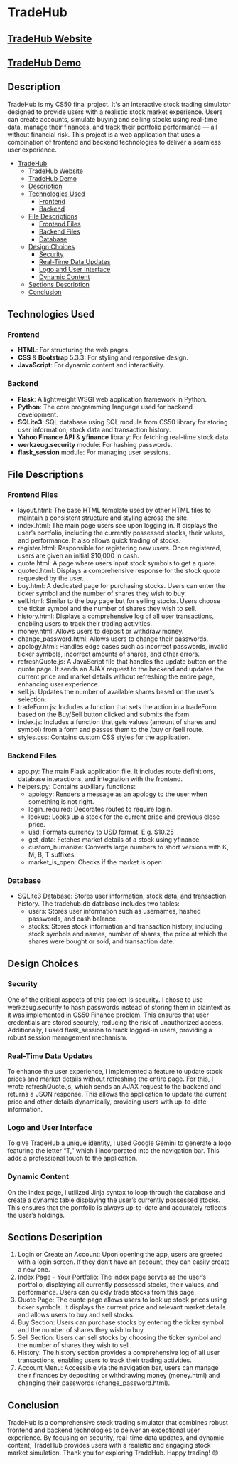 # TradeHub
## [TradeHub Website](https://tradehub.pythonanywhere.com)
## [TradeHub Demo](https://youtu.be/izLADZelsKo)
## Description
TradeHub is my CS50 final project. It's an interactive stock trading simulator designed to provide users with a realistic stock market experience. Users can create accounts, simulate buying and selling stocks using real-time data, manage their finances, and track their portfolio performance — all without financial risk. This project is a web application that uses a combination of frontend and backend technologies to deliver a seamless user experience.

- [TradeHub](#tradehub)
	- [TradeHub Website](#tradehub-website)
	- [TradeHub Demo](#tradehub-demo)
	- [Description](#description)
	- [Technologies Used](#technologies-used)
		- [Frontend](#frontend)
		- [Backend](#backend)
	- [File Descriptions](#file-descriptions)
		- [Frontend Files](#frontend-files)
		- [Backend Files](#backend-files)
		- [Database](#database)
	- [Design Choices](#design-choices)
		- [Security](#security)
		- [Real-Time Data Updates](#real-time-data-updates)
		- [Logo and User Interface](#logo-and-user-interface)
		- [Dynamic Content](#dynamic-content)
	- [Sections Description](#sections-description)
	- [Conclusion](#conclusion)


## Technologies Used

### Frontend

- **HTML**: For structuring the web pages.
- **CSS** & **Bootstrap** 5.3.3: For styling and responsive design.
- **JavaScript**: For dynamic content and interactivity.

### Backend

 - **Flask**: A lightweight WSGI web application framework in Python.
 - **Python**: The core programming language used for backend development.
 - **SQLite3**: SQL database using SQL module from CS50 library for storing user information, stock data and transaction history.
 - **Yahoo Finance API** & **yfinance** library: For fetching real-time stock data.
 - **werkzeug.security** module: For hashing passwords.
 - **flask_session** module: For managing user sessions.

## File Descriptions

### Frontend Files

- layout.html: The base HTML template used by other HTML files to maintain a consistent structure and styling across the site.
- index.html: The main page users see upon logging in. It displays the user’s portfolio, including the currently possessed stocks, their values, and performance. It also allows quick trading of stocks.
- register.html: Responsible for registering new users. Once registered, users are given an initial $10,000 in cash.
- quote.html: A page where users input stock symbols to get a quote.
- quoted.html: Displays a comprehensive response for the stock quote requested by the user.
- buy.html: A dedicated page for purchasing stocks. Users can enter the ticker symbol and the number of shares they wish to buy.
- sell.html: Similar to the buy page but for selling stocks. Users choose the ticker symbol and the number of shares they wish to sell.
- history.html: Displays a comprehensive log of all user transactions, enabling users to track their trading activities.
- money.html: Allows users to deposit or withdraw money.
- change_password.html: Allows users to change their passwords.
- apology.html: Handles edge cases such as incorrect passwords, invalid ticker symbols, incorrect amounts of shares, and other errors.
- refreshQuote.js: A JavaScript file that handles the update button on the quote page. It sends an AJAX request to the backend and updates the current price and market details without refreshing the entire page, enhancing user experience.
- sell.js: Updates the number of available shares based on the user’s selection.
- tradeForm.js: Includes a function that sets the action in a tradeForm based on the Buy/Sell button clicked and submits the form.
- index.js: Includes a function that gets values (amount of shares and symbol) from a form and passes them to the /buy or /sell route.
- styles.css: Contains custom CSS styles for the application.

### Backend Files

- app.py: The main Flask application file. It includes route definitions, database interactions, and integration with the frontend.
- helpers.py: Contains auxiliary functions:
  - apology: Renders a message as an apology to the user when something is not right.
  - login_required: Decorates routes to require login.
  - lookup: Looks up a stock for the current price and previous close price.
  - usd: Formats currency to USD format. E.g. $10.25
  - get_data: Fetches market details of a stock using yfinance.
  - custom_humanize: Converts large numbers to short versions with K, M, B, T suffixes.
  - market_is_open: Checks if the market is open.

### Database

- SQLite3 Database: Stores user information, stock data, and transaction history. The tradehub.db database includes two tables:
  * users: Stores user information such as usernames, hashed passwords, and cash balance.
  * stocks: Stores stock information and transaction history, including stock symbols and names, number of shares, the price at which the shares were bought or sold, and transaction date.



## Design Choices

### Security

One of the critical aspects of this project is security. I chose to use werkzeug.security to hash passwords instead of storing them in plaintext as it was implemented in CS50 Finance problem. This ensures that user credentials are stored securely, reducing the risk of unauthorized access. Additionally, I used flask_session to track logged-in users, providing a robust session management mechanism.

### Real-Time Data Updates

To enhance the user experience, I implemented a feature to update stock prices and market details without refreshing the entire page. For this, I wrote refreshQuote.js, which sends an AJAX request to the backend and returns a JSON response. This allows the application to update the current price and other details dynamically, providing users with up-to-date information.

### Logo and User Interface

To give TradeHub a unique identity, I used Google Gemini to generate a logo featuring the letter “T,” which I incorporated into the navigation bar. This adds a professional touch to the application.

### Dynamic Content

On the index page, I utilized Jinja syntax to loop through the database and create a dynamic table displaying the user’s currently possessed stocks. This ensures that the portfolio is always up-to-date and accurately reflects the user’s holdings.

## Sections Description

1. Login or Create an Account: Upon opening the app, users are greeted with a login screen. If they don’t have an account, they can easily create a new one.
2.	Index Page - Your Portfolio: The index page serves as the user’s portfolio, displaying all currently possessed stocks, their values, and performance. Users can quickly trade stocks from this page.
3.	Quote Page: The quote page allows users to look up stock prices using ticker symbols. It displays the current price and relevant market details and allows users to buy and sell stocks.
4.	Buy Section: Users can purchase stocks by entering the ticker symbol and the number of shares they wish to buy.
5.	Sell Section: Users can sell stocks by choosing the ticker symbol and the number of shares they wish to sell.
6.	History: The history section provides a comprehensive log of all user transactions, enabling users to track their trading activities.
7.	Account Menu: Accessible via the navigation bar, users can manage their finances by depositing or withdrawing money (money.html) and changing their passwords (change_password.html).

## Conclusion

TradeHub is a comprehensive stock trading simulator that combines robust frontend and backend technologies to deliver an exceptional user experience. By focusing on security, real-time data updates, and dynamic content, TradeHub provides users with a realistic and engaging stock market simulation. Thank you for exploring TradeHub. Happy trading! 😊